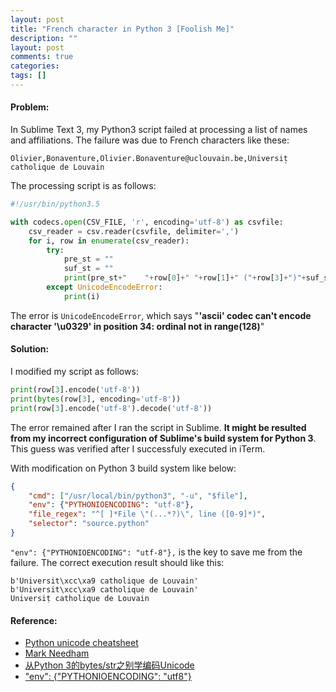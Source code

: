 ```yaml
---
layout: post
title: "French character in Python 3 [Foolish Me]"
description: ""
layout: post
comments: true
categories: 
tags: []
---
```


#### Problem:

In Sublime Text 3, my Python3 script failed at processing a list of names and affiliations. The failure was due to French characters like these:

```
Olivier,Bonaventure,Olivier.Bonaventure@uclouvain.be,Universit̩ catholique de Louvain
``` 

The processing script is as follows:

```python
#!/usr/bin/python3.5

with codecs.open(CSV_FILE, 'r', encoding='utf-8') as csvfile:
    csv_reader = csv.reader(csvfile, delimiter=',')
    for i, row in enumerate(csv_reader):
        try:
            pre_st = ""
            suf_st = ""
            print(pre_st+"    "+row[0]+" "+row[1]+" ("+row[3]+")"+suf_st)
        except UnicodeEncodeError:
            print(i)
```

The error is `UnicodeEncodeError`, which says "__'ascii' codec can't encode character '\u0329' in position 34: ordinal not in range(128)__"

#### Solution:

I modified my script as follows:

```python
print(row[3].encode('utf-8'))
print(bytes(row[3], encoding='utf-8'))
print(row[3].encode('utf-8').decode('utf-8'))
```

The error remained after I ran the script in Sublime. __It might be resulted from my incorrect configuration of Sublime's build system for Python 3__. This guess was verified after I successfuly executed in iTerm.

With modification on Python 3 build system like below:

```json
{
	"cmd": ["/usr/local/bin/python3", "-u", "$file"],
    "env": {"PYTHONIOENCODING": "utf-8"},
	"file_regex": "^[ ]*File \"(...*?)\", line ([0-9]*)",
	"selector": "source.python"
}
```

`"env": {"PYTHONIOENCODING": "utf-8"},` is the key to save me from the failure. The correct execution result should like this:

```
b'Universit\xcc\xa9 catholique de Louvain'
b'Universit\xcc\xa9 catholique de Louvain'
Universit̩ catholique de Louvain
```


#### Reference:
* [Python unicode cheatsheet](https://www.pythonsheets.com/notes/python-unicode.html)
* [Mark Needham](http://www.markhneedham.com/blog/2015/05/21/python-unicodeencodeerror-ascii-codec-cant-encode-character-uxfc-in-position-11-ordinal-not-in-range128/)
* [从Python 3的bytes/str之别学编码Unicode](http://www.ituring.com.cn/article/61192)
* ["env": {"PYTHONIOENCODING": "utf8"}](http://stackoverflow.com/a/39583630)
